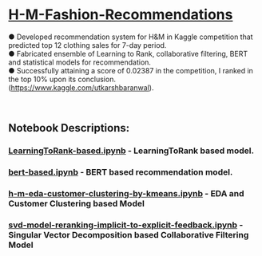 # [H-M-Fashion-Recommendations](https://www.kaggle.com/competitions/h-and-m-personalized-fashion-recommendations/overview)

● Developed recommendation system for H&M in Kaggle competition that predicted top 12 clothing sales for 7-day period. <br>
● Fabricated ensemble of Learning to Rank, collaborative filtering, BERT and statistical models for recommendation. <br>
● Successfully attaining a score of 0.02387 in the competition, I ranked in the top 10% upon its conclusion. (https://www.kaggle.com/utkarshbaranwal). <br>

<br>

## Notebook Descriptions: <br>
### [LearningToRank-based.ipynb](https://github.com/utkarshUSC/H-M-Fashion-Recommendations/blob/main/LearningToRank-based.ipynb) - LearningToRank based model. <br>
### [bert-based.ipynb](https://github.com/utkarshUSC/H-M-Fashion-Recommendations/blob/main/bert-based.ipynb) - BERT based recommendation model. <br>
### [h-m-eda-customer-clustering-by-kmeans.ipynb](https://github.com/utkarshUSC/H-M-Fashion-Recommendations/blob/main/h-m-eda-customer-clustering-by-kmeans.ipynb) - EDA and Customer Clustering based Model <br>
### [svd-model-reranking-implicit-to-explicit-feedback.ipynb](https://github.com/utkarshUSC/H-M-Fashion-Recommendations/blob/main/svd-model-reranking-implicit-to-explicit-feedback.ipynb) - Singular Vector Decomposition based Collaborative Filtering Model





